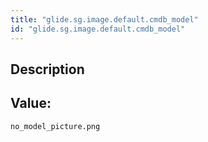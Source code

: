 ```yaml
---
title: "glide.sg.image.default.cmdb_model"
id: "glide.sg.image.default.cmdb_model"
---
```

## Description



## Value: 
```
no_model_picture.png
```
